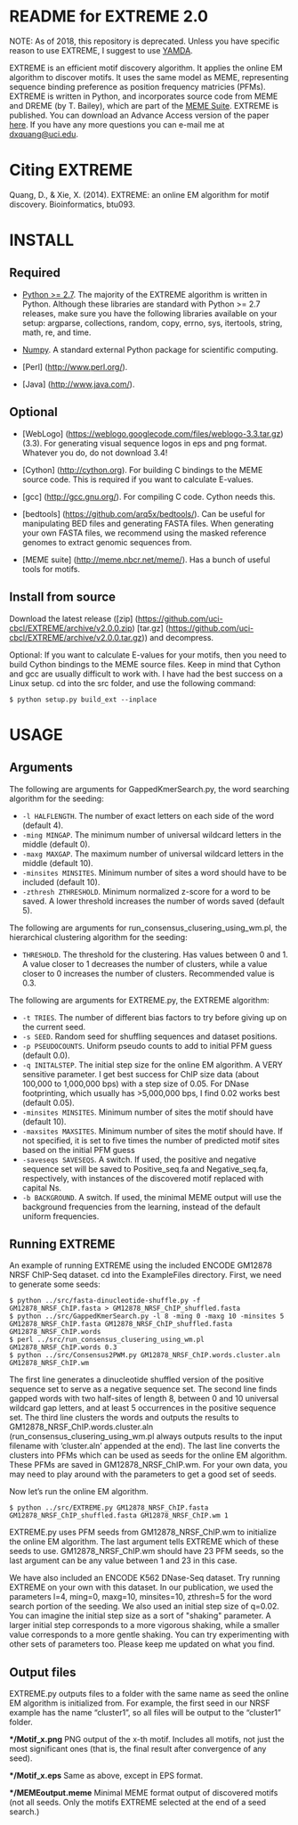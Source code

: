 README for EXTREME 2.0
========================

NOTE: As of 2018, this repository is deprecated. Unless you have specific reason to use EXTREME, I suggest to use [YAMDA](https://github.com/daquang/YAMDA).

EXTREME is an efficient motif discovery algorithm. It applies the online EM algorithm to discover motifs. It uses the same
model as MEME, representing sequence binding preference as position frequency matricies (PFMs). EXTREME is written in Python,
and incorporates source code from MEME and DREME (by T. Bailey), which are part of the [MEME Suite](http://meme.nbcr.net/meme/).
EXTREME is published. You can download an Advance Access version of the paper [here](https://github.com/uci-cbcl/EXTREME/blob/master/AdvanceAccess.pdf). If you have any more questions you can e-mail me at dxquang@uci.edu.


Citing EXTREME
========================

Quang, D., & Xie, X. (2014). EXTREME: an online EM algorithm for motif discovery. Bioinformatics, btu093.

INSTALL
=======

Required
---------
* [Python >= 2.7](http://www.python.org/download/releases/2.7.6/). The majority of the EXTREME algorithm is written in Python. Although these libraries are standard with Python >= 2.7 releases, make sure you have the following libraries available on your setup: argparse, collections, random, copy, errno, sys, itertools, string, math, re, and time. 

* [Numpy](http://www.numpy.org/). A standard external Python package for scientific computing.

* [Perl] (http://www.perl.org/).

* [Java] (http://www.java.com/).

Optional
--------

* [WebLogo] (https://weblogo.googlecode.com/files/weblogo-3.3.tar.gz) (3.3). For generating visual sequence logos in eps and png format. Whatever you do, do not download 3.4!

* [Cython] (http://cython.org). For building C bindings to the MEME source code. This is required if you want to calculate E-values.

* [gcc] (http://gcc.gnu.org/). For compiling C code. Cython needs this.

* [bedtools] (https://github.com/arq5x/bedtools/). Can be useful for manipulating BED files and generating FASTA files. When generating your own FASTA files, we recommend using the masked reference genomes to extract genomic sequences from.

* [MEME suite] (http://meme.nbcr.net/meme/). Has a bunch of useful tools for motifs.


Install from source
-------------------
Download the latest release ([zip] (https://github.com/uci-cbcl/EXTREME/archive/v2.0.0.zip) [tar.gz] (https://github.com/uci-cbcl/EXTREME/archive/v2.0.0.tar.gz)) and decompress. 

Optional: If you want to calculate E-values for your motifs, then you need to build Cython bindings to the MEME source files. Keep in mind that Cython and gcc are usually difficult to work with. I have had the best success on a Linux setup. cd into the src folder, and use the following command:

```
$ python setup.py build_ext --inplace
```


USAGE
=====

Arguments
---------

The following are arguments for GappedKmerSearch.py, the word searching algorithm for the seeding:
* `-l HALFLENGTH`. The number of exact letters on each side of the word (default 4).
* `-ming MINGAP`. The minimum number of universal wildcard letters in the middle (default 0).
* `-maxg MAXGAP`. The maximum number of universal wildcard letters in the middle (default 10).
* `-minsites MINSITES`. Minimum number of sites a word should have to be included (default 10).
* `-zthresh ZTHRESHOLD`. Minimum normalized z-score for a word to be saved. A lower threshold increases the number of words saved (default 5).

The following are arguments for run_consensus_clusering_using_wm.pl, the hierarchical clustering algorithm for the seeding:
* `THRESHOLD`. The threshold for the clustering. Has values between 0 and 1. A value closer to 1 decreases the number of clusters, while a value closer to 0 increases the number of clusters. Recommended value is 0.3.


The following are arguments for EXTREME.py, the EXTREME algorithm:

* `-t TRIES`. The number of different bias factors to try before giving up on the current seed.
* `-s SEED`. Random seed for shuffling sequences and dataset positions.
* `-p PSEUDOCOUNTS`. Uniform pseudo counts to add to initial PFM guess (default 0.0).
* `-q INITALSTEP`.  The initial step size for the online EM algorithm. A VERY sensitive parameter. I get best success for ChIP size data (about 100,000 to 1,000,000 bps) with a step size of 0.05. For DNase footprinting, which usually has >5,000,000 bps, I find 0.02 works best (default 0.05).
* `-minsites MINSITES`. Minimum number of sites the motif should have (default 10).
* `-maxsites MAXSITES`. Minimum number of sites the motif should have. If not specified, it is set to five times the number of predicted motif sites based on the initial PFM guess
* `-saveseqs SAVESEQS`. A switch. If used, the positive and negative sequence set will be saved to Positive_seq.fa and Negative_seq.fa, respectively, with instances of the discovered motif replaced with capital Ns.
* `-b BACKGROUND`. A switch. If used, the minimal MEME output will use the background frequencies from the learning, instead of the default uniform frequencies.

Running EXTREME
---------------
An example of running EXTREME using the included ENCODE GM12878 NRSF ChIP-Seq dataset. cd into the ExampleFiles directory. First, we need to generate some seeds:
```
$ python ../src/fasta-dinucleotide-shuffle.py -f GM12878_NRSF_ChIP.fasta > GM12878_NRSF_ChIP_shuffled.fasta
$ python ../src/GappedKmerSearch.py -l 8 -ming 0 -maxg 10 -minsites 5 GM12878_NRSF_ChIP.fasta GM12878_NRSF_ChIP_shuffled.fasta GM12878_NRSF_ChIP.words
$ perl ../src/run_consensus_clusering_using_wm.pl GM12878_NRSF_ChIP.words 0.3
$ python ../src/Consensus2PWM.py GM12878_NRSF_ChIP.words.cluster.aln GM12878_NRSF_ChIP.wm
```
The first line generates a dinucleotide shuffled version of the positive sequence set to serve as a negative sequence set. The second line finds gapped words with two half-sites of length 8, between 0 and 10 universal wildcard gap letters, and at least 5 occurrences in the positive sequence set. The third line clusters the words and outputs the results to GM12878_NRSF_ChIP.words.cluster.aln (run_consensus_clusering_using_wm.pl always outputs results to the input filename with ‘cluster.aln’ appended at the end). The last line converts the clusters into PFMs which can be used as seeds for the online EM algorithm. These PFMs are saved in GM12878_NRSF_ChIP.wm. For your own data, you may need to play around with the parameters to get a good set of seeds.

Now let’s run the online EM algorithm.
```
$ python ../src/EXTREME.py GM12878_NRSF_ChIP.fasta GM12878_NRSF_ChIP_shuffled.fasta GM12878_NRSF_ChIP.wm 1
```

EXTREME.py uses PFM seeds from GM12878_NRSF_ChIP.wm to initialize the online EM algorithm. The last argument tells EXTREME which of these seeds to use. GM12878_NRSF_ChIP.wm should have 23 PFM seeds, so the last argument can be any value between 1 and 23 in this case. 

We have also included an ENCODE K562 DNase-Seq dataset. Try running EXTREME on your own with this dataset. In our publication, we used the parameters l=4, ming=0, maxg=10, minsites=10, zthresh=5 for the word search portion of the seeding. We also used an initial step size of q=0.02. You can imagine the initial step size as a sort of "shaking" parameter. A larger initial step corresponds to a more vigorous shaking, while a smaller value corresponds to a more gentle shaking. You can try experimenting with other sets of parameters too. Please keep me updated on what you find.

Output files
------------
EXTREME.py outputs files to a folder with the same name as seed the online EM algorithm is initialized from. For example, the first seed in
our NRSF example has the name “cluster1”, so all files will be output to the “cluster1” folder.

**\*/Motif_x.png** PNG output of the x-th motif. Includes all motifs, not just the most significant ones (that is, the final
result after convergence of any seed).

**\*/Motif_x.eps** Same as above, except in EPS format.

**\*/MEMEoutput.meme** Minimal MEME format output of discovered motifs (not all seeds. Only the motifs EXTREME selected at the end
of a seed search.)

